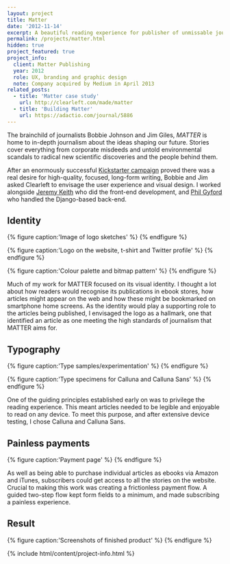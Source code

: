 ```yaml
---
layout: project
title: Matter
date: '2012-11-14'
excerpt: A beautiful reading experience for publisher of unmissable journalism.
permalink: /projects/matter.html
hidden: true
project_featured: true
project_info:
  client: Matter Publishing
  year: 2012
  role: UX, branding and graphic design
  note: Company acquired by Medium in April 2013
related_posts:
  - title: 'Matter case study'
    url: http://clearleft.com/made/matter
  - title: 'Building Matter'
    url: https://adactio.com/journal/5886
---
```

The brainchild of journalists Bobbie Johnson and Jim Giles, _MATTER_ is home to in-depth journalism about the ideas shaping our future. Stories cover everything from corporate misdeeds and untold environmental scandals to radical new scientific discoveries and the people behind them.

After an enormously successful [Kickstarter campaign][1] proved there was a real desire for high-quality, focused, long-form writing, Bobbie and Jim asked Clearleft to envisage the user experience and visual design. I worked alongside [Jeremy Keith][2] who did the front-end development, and [Phil Gyford][3] who handled the Django-based back-end.

## Identity
{% figure caption:'Image of logo sketches' %}
{% endfigure %}

{% figure caption:'Logo on the website, t-shirt and Twitter profile' %}
{% endfigure %}

{% figure caption:'Colour palette and bitmap pattern' %}
{% endfigure %}

Much of my work for MATTER focused on its visual identity. I thought a lot about how readers would recognise its publications in ebook stores, how articles might appear on the web and how these might be bookmarked on smartphone home screens. As the identity would play a supporting role to the articles being published, I envisaged the logo as a hallmark, one that identified an article as one meeting the high standards of journalism that MATTER aims for.

## Typography
{% figure caption:'Type samples/experimentation' %}
{% endfigure %}

{% figure caption:'Type specimens for Calluna and Calluna Sans' %}
{% endfigure %}

One of the guiding principles established early on was to privilege the reading experience. This meant articles needed to be legible and enjoyable to read on any device. To meet this purpose, and after extensive device testing, I chose Calluna and Calluna Sans.

## Painless payments
{% figure caption:'Payment page' %}
{% endfigure %}

As well as being able to purchase individual articles as ebooks via Amazon and iTunes, subscribers could get access to all the stories on the website. Crucial to making this work was creating a frictionless payment flow. A guided two-step flow kept form fields to a minimum, and made subscribing a painless experience.

## Result
{% figure caption:'Screenshots of finished product' %}
{% endfigure %}

{% include html/content/project-info.html %}

[1]: http://www.kickstarter.com/projects/readmatter/matter
[2]: http://clearleft.com/is/jeremy-keith/
[3]: http://www.gyford.com/
